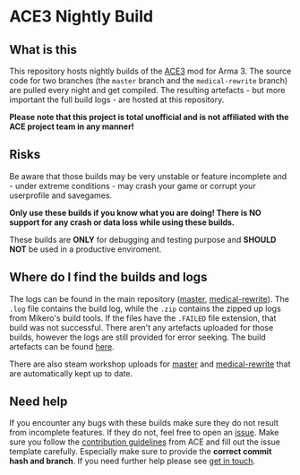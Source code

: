# ACE3 Nightly Build
## What is this
This repository hosts nightly builds of the [ACE3](https://github.com/acemod/ACE3) mod for Arma 3. The source code for two branches (the `master` branch and the `medical-rewrite` branch) are pulled every night and get compiled. The resulting artefacts - but more important the full build logs - are hosted at this repository. 

__Please note that this project is total unofficial and is not affiliated with the ACE project team in any manner!__

## Risks
Be aware that those builds may be very unstable or feature incomplete and - under extreme conditions - may crash your game or corrupt your userprofile and savegames. 

__Only use these builds if you know what you are doing! There is NO support for any crash or data loss while using these builds.__ 

These builds are __ONLY__ for debugging and testing purpose and __SHOULD NOT__ be used in a productive enviroment.

## Where do I find the builds and logs
The logs can be found in the main repository ([master](https://github.com/Zakant/ACE3_Nightly/tree/master/Logs/master), [medical-rewrite](https://github.com/Zakant/ACE3_Nightly/tree/master/Logs/medical-rewrite)). The `.log` file contains the build log, while the `.zip` contains the zipped up logs from Mikero's build tools. If the files have the `.FAILED` file extension, that build was not successful. There aren't any artefacts uploaded for those builds, however the logs are still provided for error seeking.
The build artefacts can be found [here](https://github.com/Zakant/ACE3_Nightly/releases).

There are also steam workshop uploads for [master](https://steamcommunity.com/sharedfiles/filedetails/?id=1461430193) and [medical-rewrite](https://steamcommunity.com/sharedfiles/filedetails/?id=1460588026) that are automatically kept up to date.


## Need help
If you encounter any bugs with these builds make sure they do not result from incomplete features. If they do not, feel free to open an [issue](https://github.com/acemod/ACE3/issues). Make sure you follow the [contribution guidelines](https://github.com/acemod/ACE3/blob/master/.github/CONTRIBUTING.md) from ACE and fill out the issue template carefully. Especially make sure to provide the __correct commit hash and branch__. If you need further help please see [get in touch](https://github.com/acemod/ACE3#get-in-touch).

